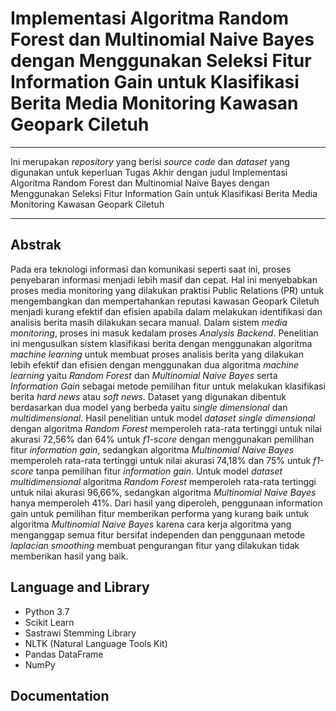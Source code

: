 <h1>Implementasi Algoritma Random Forest dan Multinomial Naive Bayes dengan Menggunakan Seleksi Fitur Information Gain untuk Klasifikasi Berita Media Monitoring Kawasan Geopark Ciletuh</h1>
<hr>
<p>Ini merupakan <em>repository</em> yang berisi <em>source code</em> dan <em>dataset</em> yang digunakan untuk keperluan Tugas Akhir dengan judul Implementasi Algoritma Random Forest dan Multinomial Naive Bayes dengan 
Menggunakan Seleksi Fitur Information Gain untuk Klasifikasi Berita Media Monitoring Kawasan Geopark Ciletuh</p>
<hr>
<h2>Abstrak</h2>
<p>Pada era teknologi informasi dan komunikasi seperti saat ini, proses penyebaran informasi menjadi lebih masif dan cepat. 
Hal ini menyebabkan proses media monitoring yang dilakukan praktisi Public Relations (PR) untuk mengembangkan dan mempertahankan reputasi kawasan Geopark Ciletuh menjadi 
kurang efektif dan efisien apabila dalam melakukan identifikasi dan analisis berita masih dilakukan secara manual. Dalam sistem <em>media monitoring</em>, 
proses ini masuk kedalam proses <em>Analysis Backend</em>. Penelitian ini mengusulkan sistem klasifikasi berita dengan menggunakan algoritma <em>machine learning</em> 
untuk membuat proses analisis berita yang dilakukan lebih efektif dan efisien dengan menggunakan dua algoritma <em>machine learning</em> yaitu <em>Random Forest</em> dan 
<em>Multinomial Naive Bayes</em> serta <em>Information Gain</em> sebagai metode pemilihan fitur untuk melakukan klasifikasi berita <em>hard news</em> atau <em>soft news</em>. 
Dataset yang digunakan dibentuk berdasarkan dua model yang berbeda yaitu <em>single dimensional</em> dan <em>multidimensional</em>. Hasil penelitian untuk model 
<em>dataset single dimensional</em> dengan algoritma <em>Random Forest</em> memperoleh rata-rata tertinggi untuk nilai akurasi 72,56% dan 64% untuk <em>f1-score</em> 
dengan menggunakan pemilihan fitur <em>information gain</em>, sedangkan algoritma <em>Multinomial Naive Bayes</em> memperoleh rata-rata tertinggi untuk nilai akurasi 
74,18% dan 75% untuk <em>f1-score</em> tanpa pemilihan fitur <em>information gain</em>. Untuk model <em>dataset multidimensional</em> algoritma <em>Random Forest</em> 
memperoleh rata-rata tertinggi untuk nilai akurasi 96,66%, sedangkan algoritma <em>Multinomial Naive Bayes</em> hanya memperoleh 41%. Dari hasil yang diperoleh, 
penggunaan information gain untuk pemilihan fitur memberikan performa yang kurang baik untuk algoritma <em>Multinomial Naive Bayes</em> karena cara kerja algoritma 
yang menganggap semua fitur bersifat independen dan penggunaan metode <em>laplacian smoothing</em> membuat pengurangan fitur yang dilakukan tidak memberikan hasil yang baik.</p>

<h2>Language and Library</h2>
<ul>
  <li>Python 3.7</li>
  <li>Scikit Learn</li>
  <li>Sastrawi Stemming Library</li>
  <li>NLTK (Natural Language Tools Kit)</li>
  <li>Pandas DataFrame</li>
  <li>NumPy</li>
</ul>

<h2>Documentation</h2>
